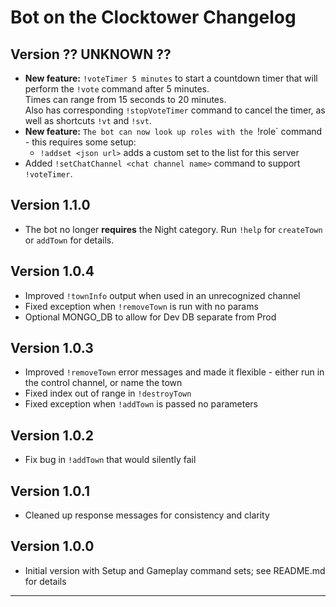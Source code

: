 # Bot on the Clocktower Changelog

## Version ?? UNKNOWN ??

* **New feature:** `!voteTimer 5 minutes` to start a countdown timer that will perform the `!vote` command after 5 minutes.</br>Times can range from 15 seconds to 20 minutes.</br>Also has corresponding `!stopVoteTimer` command to cancel the timer, as well as shortcuts `!vt` and `!svt`.
* **New feature:** `The bot can now look up roles with the `!role` command - this requires some setup:
  * `!addset <json url>` adds a custom set to the list for this server
* Added `!setChatChannel <chat channel name>` command to support `!voteTimer`.

## Version 1.1.0

* The bot no longer **requires** the Night category. Run `!help` for `createTown` or `addTown` for details.

## Version 1.0.4

* Improved `!townInfo` output when used in an unrecognized channel
* Fixed exception when `!removeTown` is run with no params
* Optional MONGO_DB to allow for Dev DB separate from Prod

## Version 1.0.3

* Improved `!removeTown` error messages and made it flexible - either run in the control channel, or name the town
* Fixed index out of range in `!destroyTown`
* Fixed exception when `!addTown` is passed no parameters

## Version 1.0.2

* Fix bug in `!addTown` that would silently fail

## Version 1.0.1

* Cleaned up response messages for consistency and clarity

## Version 1.0.0

* Initial version with Setup and Gameplay command sets; see README.md for details

---